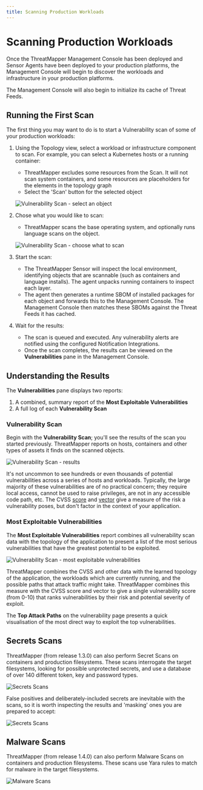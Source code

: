 ```yaml
---
title: Scanning Production Workloads
---
```


# Scanning Production Workloads

Once the ThreatMapper Management Console has been deployed and Sensor Agents have been deployed to your production platforms, the Management Console will begin to discover the workloads and infrastructure in your production platforms.

The Management Console will also begin to initialize its cache of Threat Feeds.


## Running the First Scan

The first thing you may want to do is to start a Vulnerability scan of some of your production workloads:

1. Using the Topology view, select a workload or infrastructure component to scan.  For example, you can select a Kubernetes hosts or a running container:
   * ThreatMapper excludes some resources from the Scan. It will not scan system containers, and some resources are placeholders for the elements in the topology graph
   * Select the 'Scan' button for the selected object

   ![Vulnerability Scan - select an object](../img/scan-1.png)


2. Chose what you would like to scan:
   * ThreatMapper scans the base operating system, and optionally runs language scans on the object.

   ![Vulnerability Scan - choose what to scan](../img/scan-2.png)

3. Start the scan:
   * The ThreatMapper Sensor will inspect the local environment, identifying objects that are scannable (such as containers and language installs).  The agent unpacks running containers to inspect each layer.
   * The agent then generates a runtime SBOM of installed packages for each object and forwards this to the Management Console. The Management Console then matches these SBOMs against the Threat Feeds it has cached.

4. Wait for the results:
   * The scan is queued and executed.  Any vulnerability alerts are notified using the configured Notification Integrations.
   * Once the scan completes, the results can be viewed on the **Vulnerabilities** pane in the Management Console.

## Understanding the Results

The **Vulnerabilities** pane displays two reports:

1. A combined, summary report of the **Most Exploitable Vulnerabilities**
2. A full log of each **Vulnerability Scan**

### Vulnerability Scan

Begin with the **Vulnerability Scan**; you'll see the results of the scan you started previously.  ThreatMapper reports on hosts, containers and other types of assets it finds on the scanned objects.

![Vulnerability Scan - results](../img/vulnerability-scan-1.png)

It's not uncommon to see hundreds or even thousands of potential vulnerabilities across a series of hosts and workloads. Typically, the large majority of these vulnerabilities are of no practical concern; they require local access, cannot be used to raise privileges, are not in any accessible code path, etc.  The CVSS [score](https://nvd.nist.gov/vuln-metrics/cvss) and [vector](https://www.first.org/cvss/calculator/3.0) give a measure of the risk a vulnerability poses, but don't factor in the context of your application.

### Most Exploitable Vulnerabilities

The **Most Exploitable Vulnerabilities** report combines all vulnerability scan data with the topology of the application to present a list of the most serious vulnerabilities that have the greatest potential to be exploited.

![Vulnerability Scan - most exploitable vulnerabilities](../img/vulnerability-scan-3.png)

ThreatMapper combines the CVSS and other data with the learned topology of the application, the workloads which are currently running, and the possible paths that attack traffic might take.  ThreatMapper combines this measure with the CVSS score and vector to give a single vulnerability score (from 0-10) that ranks vulnerabilities by their risk and potential severity of exploit.

The **Top Attack Paths** on the vulnerability page presents a quick visualisation of the most direct way to exploit the top vulnerabilities.

## Secrets Scans

ThreatMapper (from release 1.3.0) can also perform Secret Scans on containers and production filesystems.  These scans interrogate the target filesystems, looking for possible unprotected secrets, and use a database of over 140 different token, key and password types.

![Secrets Scans](../img/secret-scan-1.png)

False positives and deliberately-included secrets are inevitable with the scans, so it is worth inspecting the results and 'masking' ones you are prepared to accept:

![Secrets Scans](../img/secret-scan-2.png)

## Malware Scans

ThreatMapper (from release 1.4.0) can also perform Malware Scans on containers and production filesystems. These scans use Yara rules to match for malware in the target filesystems.

![Malware Scans](../img/malware-scans-1.png)